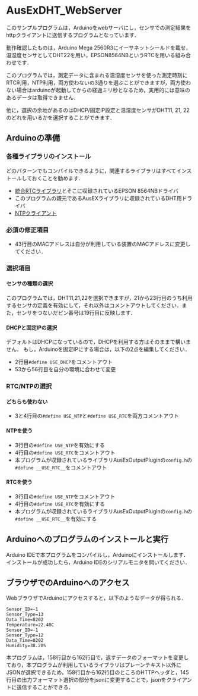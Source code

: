 # AusExDHT_WebServer

このサンプルプログラムは，Arduinoをwebサーバにし，センサでの測定結果をhttpクライアントに送信するプログラムとなっています．

動作確認したものは，Arduino Mega 2560R3にイーサネットシールドを載せ，温湿度センサとしてDHT22を用い，EPSON8564NBというRTCを用いる組み合わせです．

このプログラムでは，測定データに含まれる温湿度センサを使った測定時刻にRTC利用，NTP利用，両方使わないの3通りを選ぶことができますが，両方使わない場合はarduinoが起動してからの経過ミリ秒となるため，実用的には意味のあるデータは取得できません．

他に，選択の余地があるのはDHCP/固定IP設定と温湿度センサがDHT11, 21, 22のどれを用いるかを選択することができます．


## Arduinoの準備

### 各種ライブラリのインストール
どのパターンでもコンパイルできるように，関連するライブラリはすべてインストールしておくことを勧めます．

- [統合RTCライブラリ][ntpClient]とそこに収録されているEPSON 8564NBドライバ
- このプログラムの親元であるAusEXライブラリに収録されているDHT用ドライバ
- [NTPクライアント][ntpClient]

### 必須の修正項目
- 43行目のMACアドレスは自分が利用している装置のMACアドレスに変更してください．

### 選択項目

#### センサの種類の選択
このプログラムでは，DHT11,21,22を選択できますが，21から23行目のうち利用するセンサの定義を有効にして，それ以外はコメントアウトしてください．また，センサをつないだピン番号は19行目に反映します．

#### DHCPと固定IPの選択
デフォルトはDHCPになっているので，DHCPを利用する方はそのままで構いません．
もし，Arduinoを固定IPにする場合は，以下の2点を編集してください．
- 2行目``#define USE_DHCP``をコメントアウト
- 53から56行目を自分の環境に合わせて変更

### RTC/NTPの選択
#### どちらも使わない
- 3と4行目の``#define USE_NTP``と``#define USE_RTC``を両方コメントアウト

#### NTPを使う
- 3行目の``#define USE_NTP``を有効にする
- 4行目の``#define USE_RTC``をコメントアウト
- 本プログラムが収録されているライブラリAusExOutputPluginの``config.h``の``#define __USE_RTC__``をコメントアウト
#### RTCを使う
- 3行目の``#define USE_NTP``をコメントアウト
- 4行目の``#define USE_RTC``を有効にする
- 本プログラムが収録されているライブラリAusExOutputPluginの``config.h``の``#define __USE_RTC__``を有効にする


## Arduinoへのプログラムのインストールと実行

Arduino IDEで本プログラムをコンパイルし，Arduinoにインストールします．インストールが成功したら，Arduino IDEのシリアルモニタを開いてください．

## ブラウザでのArduinoへのアクセス
WebブラウザでArduinoにアクセスすると，以下のようなデータが得られる．
```
Sensor_ID=-1
Sensor_Type=13
Data_Time=8202
Temperature=22.40C
Sensor_ID=-1
Sensor_Type=12
Data_Time=8202
Humidity=38.20%
```

本プログラムは，158行目から162行目で，返すデータのフォーマットを変更しており，本プログラムが利用しているライブラリはプレーンテキスト以外にJSONが選択できるため，158行目から162行目のところのHTTPヘッダと，145行目の出力フォーマット選択の部分をjsonに変更することで，jsonをクライアントに送信することができる．

[RTC_U]:https://github.com/houtbrion/RTC_U
[ArduinoHttpClient]:https://github.com/arduino-libraries/ArduinoHttpClient
[ntpClient]:https://github.com/arduino-libraries/NTPClient


